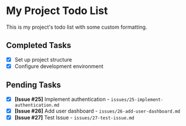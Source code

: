 # My Project Todo List

This is my project's todo list with some custom formatting.

## Completed Tasks
- [x] Set up project structure
- [x] Configure development environment

## Pending Tasks
- [x] **[Issue #25]** Implement authentication - `issues/25-implement-authentication.md`
- [x] **[Issue #26]** Add user dashboard - `issues/26-add-user-dashboard.md`
- [x] **[Issue #27]** Test Issue - `issues/27-test-issue.md`
